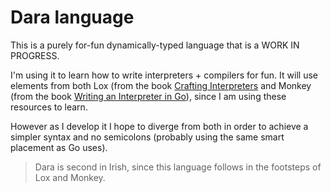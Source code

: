 # Dara language

This is a purely for-fun dynamically-typed language that is a WORK IN PROGRESS.

I'm using it to learn how to write interpreters + compilers for fun. It will use
elements from both Lox (from the book
[Crafting Interpreters](https://craftinginterpreters.com/) and Monkey (from the
book [Writing an Interpreter in Go](https://interpreterbook.com/)), since I am
using these resources to learn.

However as I develop it I hope to diverge from both in order to achieve a
simpler syntax and no semicolons (probably using the same smart placement as Go
uses).

> Dara is second in Irish, since this language follows in the footsteps of Lox
> and Monkey.

